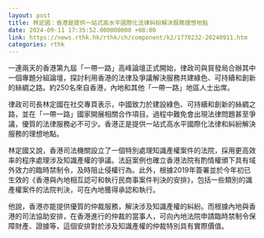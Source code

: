 ```yaml
---
layout: post
title: 林定國：香港是提供一站式高水平國際化法律糾紛解決服務理想地點
date: 2024-09-11 17:35:52.000000000 +08:00
link: https://news.rthk.hk/rthk/ch/component/k2/1770232-20240911.htm
categories: rthk
---
```


一連兩天的香港第九屆「一帶一路」高峰論壇正式開始，律政司與貿發局合辦其中一個專題分組論壇，探討利用香港的法律及爭議解決服務共建綠色、可持續和創新的絲綢之路。約250名來自香港，內地和其他「一帶一路」地區人士出席。

律政司司長林定國在社交專頁表示，中國致力於建設綠色、可持續和創新的絲綢之路，並在「一帶一路」國家開展相關合作項目。過程中難免會出現法律問題甚至爭議，優質的法律服務必不可少。香港正是提供一站式高水平國際化法律和糾紛解決服務的理想地點。

林定國又說，香港司法機關設立了一個特別處理知識產權案件的法院，採用更高效率的程序處理涉及知識產權的爭議。法庭案例也確立香港法院有酌情權頒下具有域外效力的臨時禁制令，及時阻止侵權行為。此外，根據2019年簽署並於今年初已生效的《香港與內地相互認可和執行民商事案件判決的安排》，包括一些類別的識產權案件的法院判決，可在內地獲得承認和執行。

他說，香港亦能提供優質的仲裁服務，解決涉及知識產權的糾紛。而根據內地與香港的司法協助安排，在香港進行的仲裁的當事人，可向內地法院申請臨時禁制令保障財產、證據等，這個安排對於涉及知識產權的仲裁特別具有實際價值。
